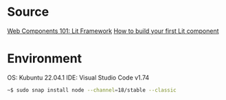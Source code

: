 # Source

[Web Components 101: Lit Framework](https://coderpad.io/blog/development/web-components-101-lit-framework/)
[How to build your first Lit component](https://www.youtube.com/watch?v=QBa1_QQnRcs)

# Environment

OS: Kubuntu 22.04.1
IDE: Visual Studio Code v1.74

```bash
~$ sudo snap install node --channel=18/stable --classic
```
